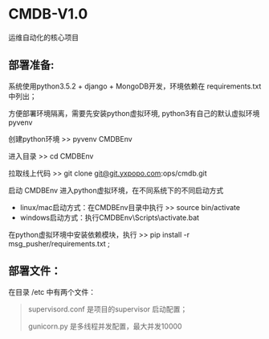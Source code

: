 # CMDB-V1.0

运维自动化的核心项目

## 部署准备:

系统使用python3.5.2 + django + MongoDB开发，环境依赖在 requirements.txt 中列出；

方便部署环境隔离，需要先安装python虚拟环境, python3有自己的默认虚拟环境 pyvenv

创建python环境 >> pyvenv CMDBEnv

进入目录 >> cd CMDBEnv

拉取线上代码 >> git clone git@git.yxpopo.com:ops/cmdb.git

启动 CMDBEnv 进入python虚拟环境，在不同系统下的不同启动方式

- linux/mac启动方式：在CMDBEnv目录中执行 >> source bin/activate
- windows启动方式：执行CMDBEnv\Scripts\activate.bat

在python虚拟环境中安装依赖模块，执行 >> pip install -r msg_pusher/requirements.txt ;

## 部署文件：

在目录 /etc 中有两个文件：

> supervisord.conf 是项目的supervisor 启动配置；
>
> gunicorn.py 是多线程并发配置，最大并发10000